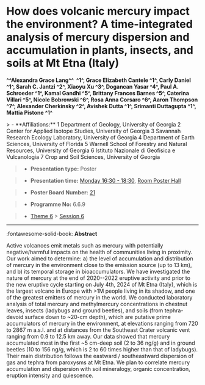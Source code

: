 # How does volcanic mercury impact the environment? A time-integrated analysis of mercury dispersion and accumulation in plants, insects, and soils at Mt Etna (Italy)

**^^Alexandra Grace Lang^^  ^1^, Grace Elizabeth Cantele ^1^, Carly Daniel ^1^, Sarah C. Jantzi ^2^, Xiaoyu Xu ^3^, Dogancan Yasar ^4^, Paul A. Schroeder ^1^, Kamal Gandhi ^5^, Brittany Frances Barnes ^5^, Caterina Villari ^5^, Nicole Bobrowski ^6^, Rosa Anna Corsaro ^6^, Aaron Thompson ^7^, Alexander Cherkinsky ^2^, Avishek Dutta ^1^, Srimanti Duttagupta ^1^, Mattia Pistone ^1^**

<!-- more -->> - **Affiliations:** 1 Department of Geology, University of Georgia 2 Center for Applied Isotope Studies, University of Georgia 3 Savannah Research Ecology Laboratory, University of Georgia 4 Department of Earth Sciences, University of Florida 5 Warnell School of Forestry and Natural Resources, University of Georgia 6 Istituto Nazionale di Geofisica e Vulcanologia 7 Crop and Soil Sciences, University of Georgia

> - **Presentation type:** Poster

> - **Presentation time:** [Monday 16:30 - 18:30](../sessions_comparison.md#__tabbed_1_6), [Room Poster Hall](../maps_venue.md#__tabbed_1_1)

> - **Poster Board Number:** [21](../map_poster_boards.md#monday)

> - **Programme No:** 6.6.9

> - [Theme 6](../theme6.md) > [Session 6](../sessions/session-6-6.md)

--- 

:fontawesome-solid-book: **Abstract**

Active volcanoes emit metals such as mercury with potentially negative/harmful impacts on the health of communities living in proximity. Our work aimed to determine: a) the level of accumulation and distribution of mercury in the environment close to the emission source (up to 13 km), and b) its temporal storage in bioaccumulators. We have investigated the nature of mercury at the end of 2020--2022 eruptive activity and prior to the new eruptive cycle starting on July 4th, 2024 of Mt Etna (Italy), which is the largest volcano in Europe with >1M people living in its shadow, and one of the greatest emitters of mercury in the world. We conducted laboratory analysis of total mercury and methylmercury concentrations in chestnut leaves, insects (ladybugs and ground beetles), and soils (from tephra-devoid surface down to ~20-cm depth), which are putative prime accumulators of mercury in the environment, at elevations ranging from 720 to 2867 m a.s.l. and at distances from the Southeast Crater volcanic vent ranging from 0.9 to 12.5 km away. Our data showed that mercury accumulated most in the first ~5 cm-deep soil (2 to 36 ng/g) and in ground beetles (10 to 156 ng/g, which is 2 to 60 times higher than that of ladybugs). Their main distribution follows the eastward / southeastward dispersion of gas and tephra from paroxysms at Mt Etna. We plan to correlate mercury accumulation and dispersion with soil mineralogy, organic concentration, eruption intensity and quiescence.

